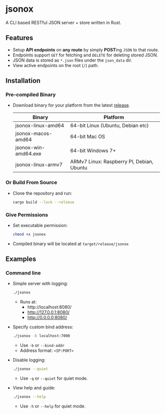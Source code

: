 # jsonox

A CLI based RESTful JSON server + store written in Rust.

## Features

- Setup **API endpoints** on **any route** by simply **POST**ing `JSON` to that route.
- Endpoints support `GET` for fetching and `DELETE` for deleting stored JSON.
- JSON data is stored as `*.json` files under the `json_data` dir.
- View active endpoints on the root (`/`) path.

## Installation

### Pre-compiled Binary

- Download binary for your platform from the latest [release](https://github.com/nilaysavant/jsonox/releases).

  | Binary               | Platform                                  |
  | -------------------- | ----------------------------------------- |
  | jsonox-linux-amd64   | 64-bit Linux (Ubuntu, Debian etc)         |
  | jsonox-macos-amd64   | 64-bit Mac OS                             |
  | jsonox-win-amd64.exe | 64-bit Windows 7+                         |
  | jsonox-linux-armv7   | ARMv7 Linux: Raspberry PI, Debian, Ubuntu |

### Or Build From Source

- Clone the repository and run:

  ```bash
  cargo build --lock --release
  ```

### Give Permissions

- Set executable permission:

  ```bash
  chmod +x jsonox
  ```

- Compiled binary will be located at `target/release/jsonox`

## Examples

### Command line

- Simple server with logging:

  ```bash
  ./jsonox
  ```

  - Runs at:
    - http://localhost:8080/
    - http://127.0.0.1:8080/
    - http://0.0.0.0:8080/

- Specify custom bind address:

  ```bash
  ./jsonox -b localhost:7000
  ```

  - Use `-b` or `--bind-addr`
  - Address format: `<IP:PORT>`

- Disable logging:

  ```bash
  ./jsonox --quiet
  ```

  - Use `-q` or `--quiet` for quiet mode.

- View help and guide:

  ```bash
  ./jsonox --help
  ```

  - Use `-h` or `--help` for quiet mode.
